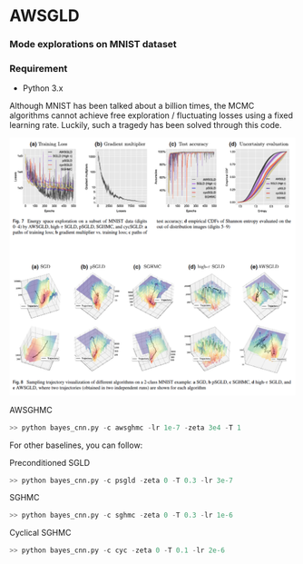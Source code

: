 # AWSGLD

### Mode explorations on MNIST dataset

### Requirement
* Python 3.x

Although MNIST has been talked about a billion times, the MCMC algorithms cannot achieve free exploration / fluctuating losses using a fixed learning rate. Luckily, such a tragedy has been solved through this code.

<img src="mnist_energy_exploration/images/mnist_mode_exploration.png" width="800">

AWSGHMC
```python
>> python bayes_cnn.py -c awsghmc -lr 1e-7 -zeta 3e4 -T 1
```

For other baselines, you can follow:

Preconditioned SGLD
```python
>> python bayes_cnn.py -c psgld -zeta 0 -T 0.3 -lr 3e-7
```

SGHMC

```python
>> python bayes_cnn.py -c sghmc -zeta 0 -T 0.3 -lr 1e-6
```


Cyclical SGHMC
```python
>> python bayes_cnn.py -c cyc -zeta 0 -T 0.1 -lr 2e-6 
```

